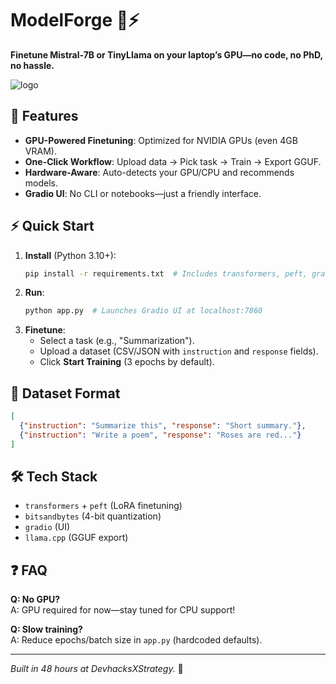 # ModelForge 🔧⚡

**Finetune Mistral-7B or TinyLlama on your laptop’s GPU—no code, no PhD, no hassle.**  

![logo](https://github.com/user-attachments/assets/12b3545d-0e8b-4460-9291-d0786c9cb0fa)


## 🚀 **Features**  
- **GPU-Powered Finetuning**: Optimized for NVIDIA GPUs (even 4GB VRAM).  
- **One-Click Workflow**: Upload data → Pick task → Train → Export GGUF.  
- **Hardware-Aware**: Auto-detects your GPU/CPU and recommends models.  
- **Gradio UI**: No CLI or notebooks—just a friendly interface.  

## ⚡ **Quick Start**  
1. **Install** (Python 3.10+):  
   ```bash
   pip install -r requirements.txt  # Includes transformers, peft, gradio
   ```  
2. **Run**:  
   ```bash
   python app.py  # Launches Gradio UI at localhost:7860
   ```  
3. **Finetune**:  
   - Select a task (e.g., "Summarization").  
   - Upload a dataset (CSV/JSON with `instruction` and `response` fields).  
   - Click **Start Training** (3 epochs by default).  

## 📂 **Dataset Format**  
```json
[
  {"instruction": "Summarize this", "response": "Short summary."},
  {"instruction": "Write a poem", "response": "Roses are red..."}
]
```

## 🛠 **Tech Stack**  
- `transformers` + `peft` (LoRA finetuning)  
- `bitsandbytes` (4-bit quantization)  
- `gradio` (UI)  
- `llama.cpp` (GGUF export)  

## ❓ **FAQ**  
**Q: No GPU?**  
A: GPU required for now—stay tuned for CPU support!  

**Q: Slow training?**  
A: Reduce epochs/batch size in `app.py` (hardcoded defaults).  

---

*Built in 48 hours at DevhacksXStrategy.* 🚀  
